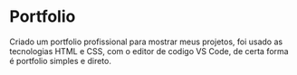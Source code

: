 # Portfolio
 Criado um portfolio profissional para mostrar meus projetos, foi usado as tecnologias HTML e CSS, com o editor de codigo VS Code, de certa forma é portfolio simples e direto.

